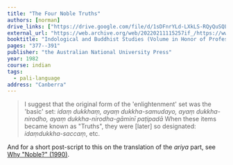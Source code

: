 ```yaml
---
title: "The Four Noble Truths"
authors: [norman]
drive_links: ["https://drive.google.com/file/d/1sDFnrYLd-LXkLS-RQyQuSQL2WwvNpYgM/view?usp=drivesdk"]
external_url: "https://web.archive.org/web/20220211115257if_/https://www.ahandfulofleaves.org/documents/Articles/The%20Four%20Noble%20Truths_Norman_PTS_2003.pdf"
booktitle: "Indological and Buddhist Studies (Volume in Honor of Professor J.W. de Jong)"
pages: "377--391"
publisher: "the Australian National University Press"
year: 1982
course: indian
tags:
  - pali-language
address: "Canberra"
---
```


> I suggest that the original form of the 'enlightenment' set was the 'basic' set: *idaṃ dukkhaṃ, ayaṃ dukkha-samudayo, ayaṃ dukkha-nirodho, ayaṃ dukkha-nirodha-gāminī paṭipadā* When these items became known as "Truths", they were [later] so designated: *idaṃdukkha-saccaṃ*, etc.

And for a short post-script to this on the translation of the *ariya* part, see [Why "Noble?" (1990)](/content/papers/why-noble_norman).
